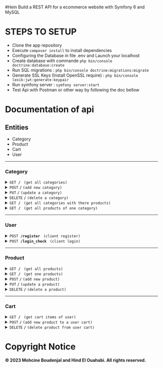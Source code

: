 ﻿#Hein
Build a REST API for a ecommerce website with Symfony 6 and MySQL

# STEPS TO SETUP

- Clone the app repository
- Execute `composer install` to install dependencies
- Configuring the Database in file .env and Launch your localhost
- Create database with commande `php bin/console doctrine:database:create`
- Run SQL migrations : `php bin/console doctrine:migrations:migrate`
- Generate SSL Keys (Install OpenSSL require) : `php bin/console lexik:jwt:generate-keypair`
- Run symfony server : `symfony server:start`
- Test Api with Postman or other way by following the doc bellow 


# Documentation of api

## Entities
- Category
- Product
- Cart
- User

-------------------------------------------------------------------

### Category

<details>
 <summary><code>GET</code><code><b> / </b></code> <code>(get all categories)</code></summary>

##### url

> /api/v1/category

##### Parameters

> None

##### Responses

> | http code     | content-type                      | response                                                            |
> |---------------|-----------------------------------|---------------------------------------------------------------------|
> | `200`         | `text/plain;charset=UTF-8`        | JSON                                                       |


</details>

<details>
 <summary><code>POST</code> <code><b>/</b></code> <code>(add new category)</code></summary>

 ##### url

> /api/v1/category

##### Parameters

> None


##### Responses

> | http code     | content-type                      | response                                                            |
> |---------------|-----------------------------------|---------------------------------------------------------------------|
> | `201`         | `text/plain;charset=UTF-8`        |  `{"Created new category successfully with id $id"`}   

##### Exemple data
```javascript
{ 
    "name" : "electronics" 
}
```
</details>


<details>
 <summary><code>PUT</code> <code><b>/</b></code> <code>(update a category)</code></summary>

  ##### url

> /api/v1/category/{id}

##### Parameters

> | name              |  type     | data type      | description                         |
> |-------------------|-----------|----------------|-------------------------------------|
> | `id` |  required | string (255)   | The id of category you want to update       |


##### Responses

> | http code     | content-type                      | response                                                            |
> |---------------|-----------------------------------|---------------------------------------------------------------------|
> | `401`         | `text/plain;charset=UTF-8`        |  `{"No category found for id $id"}`  
> | `201`         | `text/plain;charset=UTF-8`        |  `{ "id" : "id" ,"name" : "new_name" }`
##### Exemple data
```javascript
{ 
    "name" : "clothes" 
}
```
</details>
<details>
 <summary><code>DELETE</code> <code><b>/</b></code> <code>(delete a category)</code></summary>

  ##### url

> /api/v1/category/{id}

##### Parameters

> | name              |  type     | data type      | description                         |
> |-------------------|-----------|----------------|-------------------------------------|
> | `id` |  required | string (255)   | The id of category you want to delete       |


##### Responses

> | http code     | content-type                      | response                                                            |
> |---------------|-----------------------------------|---------------------------------------------------------------------|
> | `401`         | `text/plain;charset=UTF-8`        |  `{"No category found for id $id"}`  
> | `200`         | `text/plain;charset=UTF-8`        |  `{"Deleted a Category successfully with id $id"}`

</details>

<details>
 <summary><code>GET</code><code><b> / </b></code> <code>(get all categories with there products)</code></summary>

##### url

> /api/v1/category/product

##### Parameters

> None

##### Responses

> | http code     | content-type                      | response                                                            |
> |---------------|-----------------------------------|---------------------------------------------------------------------|
> | `200`         | `text/plain;charset=UTF-8`        | `{"id":"","name":"","products":[]}`                                                       |

</details>


<details>
 <summary><code>GET</code><code><b> / </b></code> <code>(get all products of one category)</code></summary>

##### url

> /api/v1/category/{id}/product

##### Parameters

> None

##### Responses

> | http code     | content-type                      | response                                                            |
> |---------------|-----------------------------------|---------------------------------------------------------------------|
> | `200`         | `text/plain;charset=UTF-8`        | `"array of products":[]`                                                       |

</details>

-------------------------------------------------------------------

### User

<details>
 <summary><code>POST</code><code><b> /register </b></code> <code>(client register)</code></summary>

##### url

> /api/v1/register

##### Parameters

> None

##### Responses

> | http code     | content-type                      | response                                                            |
> |---------------|-----------------------------------|---------------------------------------------------------------------|
> | `200`         | `text/plain;charset=UTF-8`        | `{"message": "Registered Successfully"}` |

##### Exemple data
```javascript
{
  "name":"test",
  "email":"test@gmail.com",
  "password":"123123"
}
```

</details>


<details>
 <summary><code>POST</code><code><b> /login_check </b></code> <code>(client login)</code></summary>

##### url

> /api/v1/login_check

##### Parameters

> None

##### Responses

> | http code     | content-type                      | response                                                            |
> |---------------|-----------------------------------|---------------------------------------------------------------------|
> | `200`         | `text/plain;charset=UTF-8`        | `{"token": "xxxxx.yyyyy.zzzzz"}` |
> | `404`         | `text/plain;charset=UTF-8`        | `{"message": "Invalid credentials"}` |

##### Exemple data
```javascript
{
  "username":"test@gmail.com",
  "password":"123123"
}
```

</details>

-------------------------------------------------------------------

### Product

<details>
 <summary><code>GET</code><code><b> / </b></code> <code>(get all products)</code></summary>

##### url

> /api/v1/product

##### Parameters

> None

##### Responses

> | http code     | content-type                      | response                                                            |
> |---------------|-----------------------------------|---------------------------------------------------------------------|
> | `200`         | `text/plain;charset=UTF-8`        | JSON                                                       |


</details>


<details>
 <summary><code>GET</code><code><b> / </b></code> <code>(get one products)</code></summary>

##### url

> /api/v1/product/{id}

##### Parameters

> None

##### Responses

> | http code     | content-type                      | response                                                            |
> |---------------|-----------------------------------|---------------------------------------------------------------------|
> | `200`         | `text/plain;charset=UTF-8`        | JSON                                                       |


</details>

<details>
 <summary><code>POST</code> <code><b>/</b></code> <code>(add new product)</code></summary>

 ##### url

> /api/v1/product

##### Parameters

> None


##### Responses

> | http code     | content-type                      | response                                                            |
> |---------------|-----------------------------------|---------------------------------------------------------------------|
> | `201`         | `text/plain;charset=UTF-8`        |  `{"Created new product successfully with id $id"`}   

##### Exemple data
```javascript
{
  "name":"samsung",
  "price":200.00,
  "description":"phone 4 gb RAM 32 gb storage",
  "image":FILE,
  "category_id":1,
  "user_id":1
}
```
</details>


<details>
 <summary><code>PUT</code> <code><b>/</b></code> <code>(update a product)</code></summary>

  ##### url

> /api/v1/product/{id}

##### Parameters

> | name              |  type     | data type      | description                         |
> |-------------------|-----------|----------------|-------------------------------------|
> | `id` |  required | string (255)   | The id of category you want to update       |


##### Responses

> | http code     | content-type                      | response                                                            |
> |---------------|-----------------------------------|---------------------------------------------------------------------|
> | `401`         | `text/plain;charset=UTF-8`        |  `{"No product found for id $id"}`  
> | `201`         | `text/plain;charset=UTF-8`        |  `{"name":"","price":,"description":"","image":""category_id":"","user_id":""}`
##### Exemple data
```javascript
{
  "name":"samsung",
  "price":200.00,
  "description":"phone 4 gb RAM 32 gb storage",
  "image":FILE,
  "category_id":1,
  "user_id":1
}
```
</details>
<details>
 <summary><code>DELETE</code> <code><b>/</b></code> <code>(delete a product)</code></summary>

  ##### url

> /api/v1/category/{id}

##### Parameters

> | name              |  type     | data type      | description                         |
> |-------------------|-----------|----------------|-------------------------------------|
> | `id` |  required | string (255)   | The id of category you want to delete       |


##### Responses

> | http code     | content-type                      | response                                                            |
> |---------------|-----------------------------------|---------------------------------------------------------------------|
> | `401`         | `text/plain;charset=UTF-8`        |  `{"No product found for id $id"}`  
> | `200`         | `text/plain;charset=UTF-8`        |  `{"Deleted a Product successfully with id $id"}`

</details>

-------------------------------------------------------------------

### Cart

<details>
 <summary><code>GET</code><code><b> / </b></code> <code>(get cart items of user)</code></summary>

##### url

> /api/v1/cart/{id}

##### Parameters

> | name              |  type     | data type      | description                         |
> |-------------------|-----------|----------------|-------------------------------------|
> | `id` |  required | string (255)   | The id of user u want to get these items cart      |

##### Responses

> | http code     | content-type                      | response                                                            |
> |---------------|-----------------------------------|---------------------------------------------------------------------|
> | `200`         | `text/plain;charset=UTF-8`        | `"Cart empty for user with id = {id}"`  
> | `200`         | `text/plain;charset=UTF-8`        | `[array of products]`                                                    |


</details>

<details>
 <summary><code>POST</code> <code><b>/</b></code> <code>(add new product to a user cart)</code></summary>

 ##### url

> /api/v1/cart

##### Parameters

> None


##### Responses

> | http code     | content-type                      | response                                                            |
> |---------------|-----------------------------------|---------------------------------------------------------------------|
> | `203`         | `text/plain;charset=UTF-8`        |  `"This product is already in your cart with id $product_id"` 
> | `200`         | `text/plain;charset=UTF-8`        |  `{added product information}` 

##### Exemple data
```javascript
{ 
  "user_id":2,
  "product_id":2
}
```
</details>


<details>
 <summary><code>DELETE</code> <code><b>/</b></code> <code>(delete product from user cart)</code></summary>

  ##### url

> /api/v1/cart

##### Parameters

> None


##### Responses

> | http code     | content-type                      | response                                                            |
> |---------------|-----------------------------------|---------------------------------------------------------------------|
> | `200`         | `text/plain;charset=UTF-8`        |  `{"Deleted a cart successfully with id {cart_id}"}`
> | `404`         | `text/plain;charset=UTF-8`        |  `{"'No Product found for id {product_id}"}`  
> | `405`         | `text/plain;charset=UTF-8`        |  `{"This Product not associate to any cart {product_id}"}`
> | `406`         | `text/plain;charset=UTF-8`        |  `{"This Product not found in cart of user id{user_id}"}`

##### Exemple data
```javascript
{
  "user_id":2,
  "product_id":1
}
```
</details>


# Copyright Notice

**© 2023 Mohcine Boudenjal and Hind El Ouahabi. All rights reserved.**


